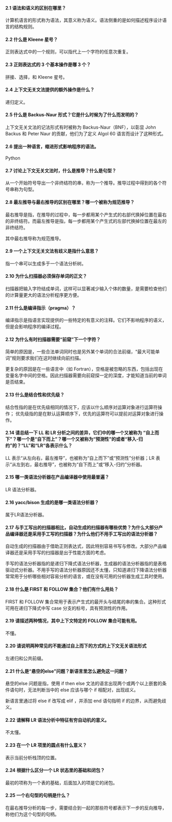 #### 2.1 语法和语义的区别在哪里？

计算机语言的形式称为语法，其意义称为语义。语法侧重的是如何描述程序设计语言的结构规则。

#### 2.2 什么是 Kleene 星号？

正则表达式中的一个规则，可以指代上一个字符的任意次重复。

#### 2.3 正则表达式的 3 个基本操作是哪 3 个？

拼接、选择，和 Kleene 星号。

#### 2.4 上下文无关文法提供的额外操作是什么？

递归定义。

#### 2.5 什么是 Backus-Naur 形式？它是什么时候为了什么而发明的？

上下文无关文法的记法形式有时被称为 Backus-Naur（BNF），以彰显 John Backus 和 Peter Naur 的贡献，他们为了定义 Algol 60 语言而设计了这种形式。

#### 2.6 提出一种语言，缩进形式影响程序的语法。

Python

#### 2.7 讨论上下文无关文法时，什么是推导？什么是句型？

从一个开始符号导出一个非终结符的串，称为一个推导。推导过程中得到的各个符号串称为句型。

#### 2.8 最左推导与最右推导的区别在哪里？哪一个被称为规范推导？

最右推导是指，在推导的过程中，每一步都用某个产生式的右部代换掉位置在最右的非终结符。而最左推导是指，每一步都用某个产生式的左部代换掉位置在最左的非终结符。

其中最右推导称为规范推导。

#### 2.9 一个上下文无关文法有歧义是指什么意思？

指一个串可以生成多于一个语法分析树。

#### 2.10 为什么扫描器必须保存单词的正文？

扫描器把输入字符结成单词，这样可以显著减少输入个体的数量，是需要检查他们的计算量更大的语法分析程序更方便。

#### 2.11 什么是编译指示（pragma）？

编译指示是指语言实现提供的一些特定的有意义的注释。它们不影响程序的语义，但是会影响程序的编译过程。

#### 2.12 为什么有时扫描器需要“前窥”下一个字符？

简单的原因是，一些合法单词同时也是另外某个单词的合法前缀，“最大可能单词”规则要求我们在这时继续向前扫描。

更复杂的原因是在一些语言中（如 Fortran），空格是被忽略的东西，包括出现在变量名字中间的空格。因此扫描器需要向前窥探一定的深度，才能知道当前的单词是否结束。

#### 2.13 什么是结合性和优先级？

结合性指的是在优先级相同的情况下，应该以什么顺序对运算对象进行运算符操作；
优先级指的是在默认运算顺序下，优先的运算符可以提前对运算对象进行操作。

#### 2.14 请总结一下 LL 和 LR 分析之间的差异，它们中的哪一个又被称为 “自上而下”？哪一个是“自下而上”？哪一个又被称为“预测性”的或者“移入-归约”的？“LL”和“LR“各表示什么？

LL 表示“从左向右，最左推导”，也被称为“自上而下”或“预测性”分析器；LR 表示“从左到右，最右推导”，也被称为“自下而上”或“移入-归约”分析器。

#### 2.15 哪一类语法分析器在产品编译器中使用最普遍？

LR 语法分析器。

#### 2.16 yacc/bison 生成的是哪一类语法分析器？

属于LR语法分析器。

#### 2.17 与手工写出的扫描器相比，自动生成的扫描器有哪些优势？为什么大部分产品编译器还是采用手工写的扫描器？为什么他们不用手工写出的语法分析器？

自动生成的扫描器由于借助正则表达式，因此特别容易书写与修改。大部分产品编译器还是采用手写的扫描器是出于性能方面的考虑。

手写的语法分析器指的是递归下降式语法分析器，生成器的语法分析器指的是表格驱动式分析器。不用手写的语法分析器原因还不太懂，只知道递归下降语法分析器常常用于分析哪些相对容易分析的语言，或在没有可用的分析器生成工具时使用。

#### 2.18 什么是 FIRST 和 FOLLOW 集合？他们有什么用处？
FIRST 和 FOLLOW 集合常用于表示产生式的最开头与结尾的串的集合。这种形式可用在递归下降式中写 case 分支的标号，具有预测性的作用。

#### 2.19 请描述两种情况，其中上下文特定的 FOLLOW 集合可能有用。
不懂。

#### 2.20 请说明两种常见的不能通过自上而下的方式的上下文无关语法形式

左递归和公共前缀。

#### 2.21 什么是“悬空的else”问题？新语言里怎么避免这一问题？

悬空的else 问题是指，使用 if then else 文法的语言出现两个或两个以上嵌套的条件语句时，无法判断当中的 else 应该与哪个 if 相配对，出现歧义。

新语言里通过将 else if 改写成 elif ，并添加 end 语句指明 if 的边界，从而避免歧义。

#### 2.22 请解释 LR 语法分析中特征有穷自动机的意义。

不太懂。

#### 2.23 在一个 LR 项里的圆点有什么意义？

表示当前分析栈顶的位置。

#### 2.24 根据什么区分一个 LR 状态里的基础和闭包？

最初的项称为一个表的基础，后面加入的项是它的闭包。

#### 2.25 一个右句型的句柄是什么？

在最右推导分析的每一步，需要结合到一起的那些符号都表示下一步的反向推导，称他们为这个句型的句柄。 

